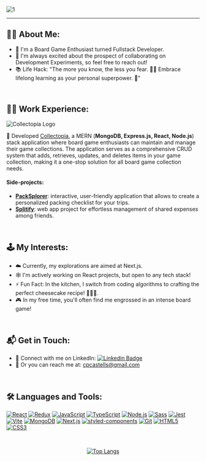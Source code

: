 ![1](https://github.com/cpcastells/cpcastells/assets/57815929/e88f4d9a-fb6c-4cf7-b624-b9352b6b81a6)

---  

## 🙋‍♂️ About Me:
- 🎲 I'm a Board Game Enthusiast turned Fullstack Developer.
- 🚀 I'm always excited about the prospect of collaborating on Development Experiments, so feel free to reach out!
- 📚 Life Hack: "The more you know, the less you fear. 🙅‍♂️ Embrace lifelong learning as your personal superpower. 💪"

<br>

## 🧑‍💻 Work Experience:

![Collectopia Logo](https://cdn.discordapp.com/attachments/1114204200885301331/1122923373832450131/LOGO-svg.png)

🎲 Developed [Collectopia](https://github.com/cpcastells/collectopia_FRONT.git), a MERN (**MongoDB, Express.js, React, Node.js**) stack application where board game enthusiasts can maintain and manage their game collections. The application serves as a comprehensive CRUD system that adds, retrieves, updates, and deletes items in your game collection, making it a one-stop solution for all board game collection needs.

#### Side-projects:
- [**PackSplorer**](https://github.com/cpcastells/packsplorer-react): interactive, user-friendly application that allows to create a personalized packing checklist for your trips.
- [**Splitify**](https://github.com/cpcastells/splitify-react): web app project for effortless management of shared expenses among friends. 

<br>

## 🕹️ My Interests:
- ☁️ Currently, my explorations are aimed at Next.js.
- 🕸️ I'm actively working on React projects, but open to any tech stack!
- ⚡ Fun Fact: In the kitchen, I switch from coding algorithms to crafting the perfect cheesecake recipe! 🧑‍🍳🍰.
- 🎮 In my free time, you'll often find me engrossed in an intense board game!

<br>

## 📬 Get in Touch:
- 🔗 Connect with me on LinkedIn: [![Linkedin Badge](https://img.shields.io/badge/-cpcastells-blue?style=flat-square&logo=Linkedin&logoColor=white&link=hhttps://www.linkedin.com/in/carlespueyodeveloper/)](https://www.linkedin.com/in/carlespueyodeveloper)
- 📧 Or you can reach me at: [cpcastells@gmail.com](cpcastells@gmail.com)

<br>

## :hammer_and_wrench: Languages and Tools:


[![React](https://img.shields.io/badge/React-%2361DAFB.svg?style=flat-square&logo=react&logoColor=white)](https://reactjs.org/) 
[![Redux](https://img.shields.io/badge/Redux-%23764ABC.svg?style=flat-square&logo=redux&logoColor=white)](https://redux.js.org/) 
[![JavaScript](https://img.shields.io/badge/JavaScript-%23F7DF1E.svg?style=flat-square&logo=javascript&logoColor=black)](https://developer.mozilla.org/en-US/docs/Web/JavaScript)
[![TypeScript](https://img.shields.io/badge/TypeScript-%3178C6.svg?style=flat-square&logo=typescript&logoColor=white)](https://www.typescriptlang.org/)
[![Node.js](https://img.shields.io/badge/Node.js-%23339933.svg?style=flat-square&logo=node.js&logoColor=white)](https://nodejs.org/)
[![Sass](https://img.shields.io/badge/Sass-%23CC6699.svg?style=flat-square&logo=sass&logoColor=white)](https://sass-lang.com/)
[![Jest](https://img.shields.io/badge/Jest-%23C21325.svg?style=flat-square&logo=jest&logoColor=white)](https://jestjs.io/)
[![Vite](https://img.shields.io/badge/Vite-%23646CFF.svg?style=flat-square&logo=vite&logoColor=white)](https://vitejs.dev/)
[![MongoDB](https://img.shields.io/badge/MongoDB-%2347A248.svg?style=flat-square&logo=mongodb&logoColor=white)](https://www.mongodb.com/)
[![Next.js](https://img.shields.io/badge/Next.js-%23000000.svg?style=flat-square&logo=next.js&logoColor=white)](https://nextjs.org/)
[![styled-components](https://img.shields.io/badge/styled_components-%23DB7093.svg?style=flat-square&logo=styled-components&logoColor=white)](https://styled-components.com/)
[![Git](https://img.shields.io/badge/Git-%23F05033.svg?style=flat-square&logo=git&logoColor=white)](https://git-scm.com/)
[![HTML5](https://img.shields.io/badge/HTML5-%23E34F26.svg?style=flat-square&logo=html5&logoColor=white)](https://developer.mozilla.org/en-US/docs/Web/HTML)
[![CSS3](https://img.shields.io/badge/CSS3-%231572B6.svg?style=flat-square&logo=css3&logoColor=white)](https://developer.mozilla.org/en-US/docs/Web/CSS)

<br>

<p align="center">
  <a href="https://github.com/anuraghazra/github-readme-stats">
    <img src="https://github-readme-stats.vercel.app/api/top-langs/?username=cpcastells&layout=donut&theme=default" alt="Top Langs" />
  </a>
</p>
